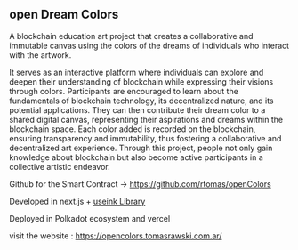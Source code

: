 ## open Dream Colors

A blockchain education art project that creates a collaborative and immutable canvas using the colors of the dreams of individuals who interact with the artwork.

It serves as an interactive platform where individuals can explore and deepen their understanding of blockchain while expressing their visions through colors. Participants are encouraged to learn about the fundamentals of blockchain technology, its decentralized nature, and its potential applications. They can then contribute their dream color to a shared digital canvas, representing their aspirations and dreams within the blockchain space. Each color added is recorded on the blockchain, ensuring transparency and immutability, thus fostering a collaborative and decentralized art experience. Through this project, people not only gain knowledge about blockchain but also become active participants in a collective artistic endeavor.

Github for the Smart Contract -> https://github.com/rtomas/openColors

Developed in next.js + [useink Library](https://github.com/paritytech/useink)

Deployed in Polkadot ecosystem and vercel

visit the website : https://opencolors.tomasrawski.com.ar/
